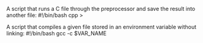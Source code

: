 A script that runs a C file through the preprocessor and save the result into another file:
#!/bin/bash
cpp <file-name> > <uotput-file-name>

A script that compiles a given file stored in an environment variable without linking:
#!/bin/bash
gcc -c $VAR_NAME
